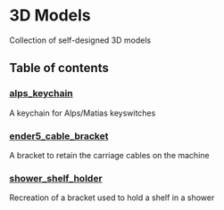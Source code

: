 # 3D Models
Collection of self-designed 3D models

## Table of contents
### [alps_keychain](/alps_keychain)
A keychain for Alps/Matias keyswitches
### [ender5_cable_bracket](/ender5_cable_bracket)
A bracket to retain the carriage cables on the machine
### [shower_shelf_holder](/shower_shelf_holder)
Recreation of a bracket used to hold a shelf in a shower